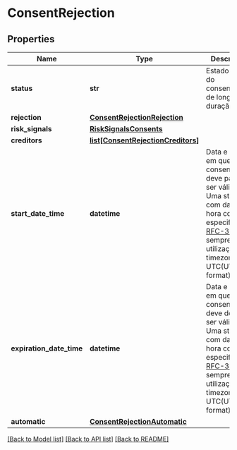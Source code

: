 # ConsentRejection

## Properties
Name | Type | Description | Notes
------------ | ------------- | ------------- | -------------
**status** | **str** | Estado atual do consentimento de longa duração  | [optional] 
**rejection** | [**ConsentRejectionRejection**](ConsentRejectionRejection.md) |  | [optional] 
**risk_signals** | [**RiskSignalsConsents**](RiskSignalsConsents.md) |  | [optional] 
**creditors** | [**list[ConsentRejectionCreditors]**](ConsentRejectionCreditors.md) |  | [optional] 
**start_date_time** | **datetime** | Data e hora em que o consentimento deve passar a ser válido. Uma string com data e hora conforme especificação [RFC-3339](https://datatracker.ietf.org/doc/html/rfc3339), sempre com a utilização de timezone UTC(UTC time format). | [optional] 
**expiration_date_time** | **datetime** | Data e hora em que o consentimento deve deixar de ser válido. Uma string com data e hora conforme especificação [RFC-3339](https://datatracker.ietf.org/doc/html/rfc3339), sempre com a utilização de timezone UTC(UTC time format). | [optional] 
**automatic** | [**ConsentRejectionAutomatic**](ConsentRejectionAutomatic.md) |  | [optional] 

[[Back to Model list]](../README.md#documentation-for-models) [[Back to API list]](../README.md#documentation-for-api-endpoints) [[Back to README]](../README.md)

